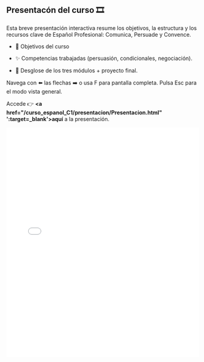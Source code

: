## Presentacón del curso 🎞️

Esta breve presentación interactiva resume los objetivos, la estructura y los recursos clave de Español Profesional: Comunica, Persuade y Convence.

- 🎯 Objetivos del curso

- ✨ Competencias trabajadas (persuasión, condicionales, negociación).

- 🧩 Desglose de los tres módulos + proyecto final.

Navega con ⬅️ las flechas ➡️ o usa F para pantalla completa. Pulsa Esc para el modo vista general.

Accede 👉 **<a href="/curso_espanol_C1/presentacion/Presentacion.html" ':target=_blank'>aquí</a>** a la presentación.

<iframe src="/curso_espanol_C1/presentacion/Presentacion.html"
        width="100%" height="600" style="border:none;"></iframe>
